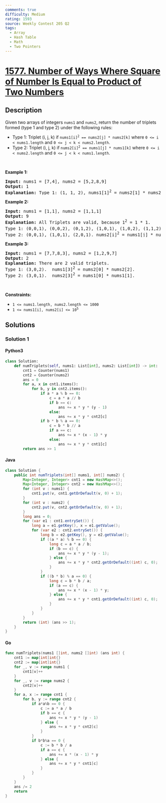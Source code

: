 ```yaml
---
comments: true
difficulty: Medium
rating: 1593
source: Weekly Contest 205 Q2
tags:
  - Array
  - Hash Table
  - Math
  - Two Pointers
---
```


<!-- problem:start -->

# [1577. Number of Ways Where Square of Number Is Equal to Product of Two Numbers](https://leetcode.com/problems/number-of-ways-where-square-of-number-is-equal-to-product-of-two-numbers)

## Description

<!-- description:start -->

<p>Given two arrays of integers <code>nums1</code> and <code>nums2</code>, return the number of triplets formed (type 1 and type 2) under the following rules:</p>

<ul>
	<li>Type 1: Triplet (i, j, k) if <code>nums1[i]<sup>2</sup> == nums2[j] * nums2[k]</code> where <code>0 &lt;= i &lt; nums1.length</code> and <code>0 &lt;= j &lt; k &lt; nums2.length</code>.</li>
	<li>Type 2: Triplet (i, j, k) if <code>nums2[i]<sup>2</sup> == nums1[j] * nums1[k]</code> where <code>0 &lt;= i &lt; nums2.length</code> and <code>0 &lt;= j &lt; k &lt; nums1.length</code>.</li>
</ul>

<p>&nbsp;</p>
<p><strong class="example">Example 1:</strong></p>

<pre>
<strong>Input:</strong> nums1 = [7,4], nums2 = [5,2,8,9]
<strong>Output:</strong> 1
<strong>Explanation:</strong> Type 1: (1, 1, 2), nums1[1]<sup>2</sup> = nums2[1] * nums2[2]. (4<sup>2</sup> = 2 * 8). 
</pre>

<p><strong class="example">Example 2:</strong></p>

<pre>
<strong>Input:</strong> nums1 = [1,1], nums2 = [1,1,1]
<strong>Output:</strong> 9
<strong>Explanation:</strong> All Triplets are valid, because 1<sup>2</sup> = 1 * 1.
Type 1: (0,0,1), (0,0,2), (0,1,2), (1,0,1), (1,0,2), (1,1,2).  nums1[i]<sup>2</sup> = nums2[j] * nums2[k].
Type 2: (0,0,1), (1,0,1), (2,0,1). nums2[i]<sup>2</sup> = nums1[j] * nums1[k].
</pre>

<p><strong class="example">Example 3:</strong></p>

<pre>
<strong>Input:</strong> nums1 = [7,7,8,3], nums2 = [1,2,9,7]
<strong>Output:</strong> 2
<strong>Explanation:</strong> There are 2 valid triplets.
Type 1: (3,0,2).  nums1[3]<sup>2</sup> = nums2[0] * nums2[2].
Type 2: (3,0,1).  nums2[3]<sup>2</sup> = nums1[0] * nums1[1].
</pre>

<p>&nbsp;</p>
<p><strong>Constraints:</strong></p>

<ul>
	<li><code>1 &lt;= nums1.length, nums2.length &lt;= 1000</code></li>
	<li><code>1 &lt;= nums1[i], nums2[i] &lt;= 10<sup>5</sup></code></li>
</ul>

<!-- description:end -->

## Solutions

<!-- solution:start -->

### Solution 1

<!-- tabs:start -->

#### Python3

```python
class Solution:
    def numTriplets(self, nums1: List[int], nums2: List[int]) -> int:
        cnt1 = Counter(nums1)
        cnt2 = Counter(nums2)
        ans = 0
        for a, x in cnt1.items():
            for b, y in cnt2.items():
                if a * a % b == 0:
                    c = a * a // b
                    if b == c:
                        ans += x * y * (y - 1)
                    else:
                        ans += x * y * cnt2[c]
                if b * b % a == 0:
                    c = b * b // a
                    if a == c:
                        ans += x * (x - 1) * y
                    else:
                        ans += x * y * cnt1[c]
        return ans >> 1
```

#### Java

```java
class Solution {
    public int numTriplets(int[] nums1, int[] nums2) {
        Map<Integer, Integer> cnt1 = new HashMap<>();
        Map<Integer, Integer> cnt2 = new HashMap<>();
        for (int v : nums1) {
            cnt1.put(v, cnt1.getOrDefault(v, 0) + 1);
        }
        for (int v : nums2) {
            cnt2.put(v, cnt2.getOrDefault(v, 0) + 1);
        }
        long ans = 0;
        for (var e1 : cnt1.entrySet()) {
            long a = e1.getKey(), x = e1.getValue();
            for (var e2 : cnt2.entrySet()) {
                long b = e2.getKey(), y = e2.getValue();
                if ((a * a) % b == 0) {
                    long c = a * a / b;
                    if (b == c) {
                        ans += x * y * (y - 1);
                    } else {
                        ans += x * y * cnt2.getOrDefault((int) c, 0);
                    }
                }
                if ((b * b) % a == 0) {
                    long c = b * b / a;
                    if (a == c) {
                        ans += x * (x - 1) * y;
                    } else {
                        ans += x * y * cnt1.getOrDefault((int) c, 0);
                    }
                }
            }
        }
        return (int) (ans >> 1);
    }
}
```

#### Go

```go
func numTriplets(nums1 []int, nums2 []int) (ans int) {
	cnt1 := map[int]int{}
	cnt2 := map[int]int{}
	for _, v := range nums1 {
		cnt1[v]++
	}
	for _, v := range nums2 {
		cnt2[v]++
	}
	for a, x := range cnt1 {
		for b, y := range cnt2 {
			if a*a%b == 0 {
				c := a * a / b
				if b == c {
					ans += x * y * (y - 1)
				} else {
					ans += x * y * cnt2[c]
				}
			}
			if b*b%a == 0 {
				c := b * b / a
				if a == c {
					ans += x * (x - 1) * y
				} else {
					ans += x * y * cnt1[c]
				}
			}
		}
	}
	ans /= 2
	return
}
```

<!-- tabs:end -->

<!-- solution:end -->

<!-- problem:end -->
